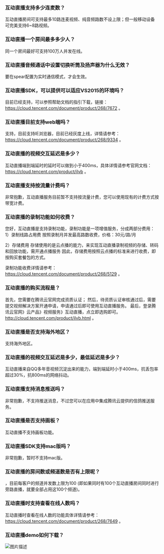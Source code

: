 ### 互动直播支持多少连麦数？
互动直播房间可支持最多10路连麦视频、纯音频路数不设上限；但一般移动设备可完美支持6~8路视频。

### 互动直播一个房间最多多少人？
同一个房间最好可支持100万人并发在线。

### 互动直播音频通话中设置切换听筒及扬声器为什么无效？
要在spear配置为实时通信模式，才会生效。

### 互动直播SDK，可以提供可以适应VS2015的环境吗？
目前已经支持，可以参照帮助文档的指引下载，链接：https://cloud.tencent.com/document/product/268/7672 。

### 互动直播目前支持web端吗？
支持，目前支持IE浏览器，目前已经灰度上线，详情请参考：https://cloud.tencent.com/document/product/268/9334 。

### 互动直播的视频交互延迟是多少？
互动直播端到端延时的延时可以做到小于400ms，具体详情请参考官网文档：https://cloud.tencent.com/product/ilvb 。

### 互动直播支持按流量计费吗？
非常抱歉，互动直播服务目前暂不支持按流量计费，您可以使用现有的计费方式按带宽计费。

### 互动直播的录制功能如何收费？
您好，互动直播是支持录制功能，录制功能是一项增值服务，分成两部分费用： 
1）录制线路占用费 
按照录制月并发最高路数收费，价格：30元/路/月

2）存储费用 
存储使用的是云点播的能力，来实现互动直播录制视频的存储、转码和回放功能，需开通点播服务 
因此，存储费用按照云点播的标准来进行收费，即按购买套餐包的方式。

录制功能收费详情请参考：https://cloud.tencent.com/document/product/268/5129 。

### 互动直播的购买流程是？
首先，您需要在腾讯云官网完成资质认证； 
然后，待资质认证审核通过后，需要提交视频解决方案开通申请，申请通过后即可使用互动直播服务。 
最后，登录腾讯云官网》云产品》视频服务》互动直播，点立即选购即可。 
http://cloud.tencent.com/product/ilvb.html 。

### 互动直播是否支持海外地区？
支持海外地区。

### 互动直播的视频交互延迟是多少，最低延迟是多少？
互动直播来自QQ多年音视频沉淀出来的能力，端到端延时小于400ms，抗丢包率超过30%，抗800ms的网络抖动。

### 互动直播支持消息推送吗？
非常抱歉，不支持推送消息，不过您可以在应用中集成腾讯云提供的信鸽推送服务。

### 互动直播是否支持画板？
互动直播不支持画板功能。

### 互动直播SDK支持mac版吗？
非常抱歉，暂时不支持mac版。

### 互动直播的房间数或频道数是否有上限呢？
，目前每客户的频道并发数上限为100 (即如果同时有100个互动直播房间同时进行旁路直播，就要全部占用这100个频道)。

### 互动直播时支持查看在线人数吗？
互动直播时查看在线人数的功能具体详情请参考：https://cloud.tencent.com/document/product/268/7649 。

### 互动直播demo如何下载？
![图片描述](//bot1024-1253841380.file.myqcloud.com/1718a4f020e511e893ef5254000ab150.png)
















